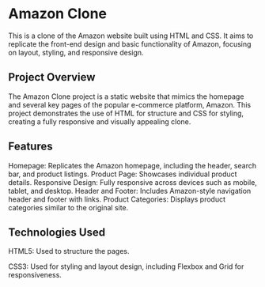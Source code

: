 # Amazon Clone
This is a clone of the Amazon website built using HTML and CSS. It aims to replicate the front-end design and basic functionality of Amazon, focusing on layout, styling, and responsive design.

## Project Overview
The Amazon Clone project is a static website that mimics the homepage and several key pages of the popular e-commerce platform, Amazon. This project demonstrates the use of HTML for structure and CSS for styling, creating a fully responsive and visually appealing clone.

## Features
Homepage: Replicates the Amazon homepage, including the header, search bar, and product listings.
Product Page: Showcases individual product details.
Responsive Design: Fully responsive across devices such as mobile, tablet, and desktop.
Header and Footer: Includes Amazon-style navigation header and footer with links.
Product Categories: Displays product categories similar to the original site.
## Technologies Used
HTML5: Used to structure the pages.

CSS3: Used for styling and layout design, including Flexbox and Grid for responsiveness.
